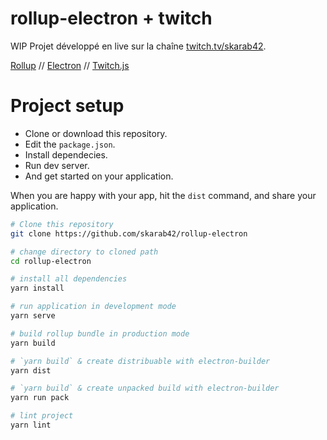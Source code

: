 # rollup-electron + twitch

WIP Projet développé en live sur la chaîne [twitch.tv/skarab42](https://www.twitch.tv/skarab42).

[Rollup](https://rollupjs.org/) // [Electron](https://www.electronjs.org/) // [Twitch.js](https://github.com/d-fischer/twitch)

# Project setup

- Clone or download this repository.
- Edit the `package.json`.
- Install dependecies.
- Run dev server.
- And get started on your application.

When you are happy with your app, hit the `dist` command, and share your application.

```bash
# Clone this repository
git clone https://github.com/skarab42/rollup-electron

# change directory to cloned path
cd rollup-electron

# install all dependencies
yarn install

# run application in development mode
yarn serve

# build rollup bundle in production mode
yarn build

# `yarn build` & create distribuable with electron-builder
yarn dist

# `yarn build` & create unpacked build with electron-builder
yarn run pack

# lint project
yarn lint
```
